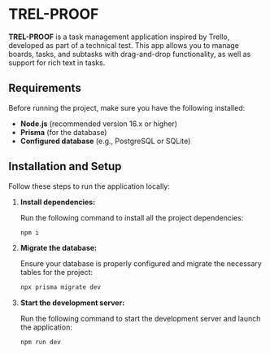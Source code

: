 # TREL-PROOF

**TREL-PROOF** is a task management application inspired by Trello, developed as part of a technical test. This app allows you to manage boards, tasks, and subtasks with drag-and-drop functionality, as well as support for rich text in tasks.

## Requirements

Before running the project, make sure you have the following installed:

- **Node.js** (recommended version 16.x or higher)
- **Prisma** (for the database)
- **Configured database** (e.g., PostgreSQL or SQLite)

## Installation and Setup

Follow these steps to run the application locally:

1. **Install dependencies:**

   Run the following command to install all the project dependencies:

   ```sh
   npm i
   ```

2. **Migrate the database:**

   Ensure your database is properly configured and migrate the necessary tables for the project:

   ```sh
   npx prisma migrate dev
   ```

3. **Start the development server:**

   Run the following command to start the development server and launch the application:

   ```sh
   npm run dev
   ```
    
